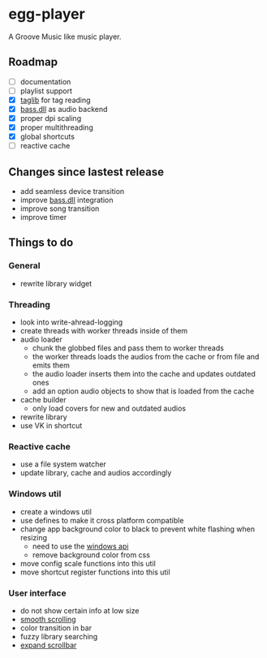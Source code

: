 # egg-player
A Groove Music like music player.

## Roadmap
- [ ] documentation
- [ ] playlist support
- [x] [taglib](https://github.com/taglib/taglib) for tag reading
- [x] [bass.dll](http://www.un4seen.com/) as audio backend
- [x] proper dpi scaling
- [x] proper multithreading
- [x] global shortcuts
- [ ] reactive cache

## Changes since lastest release
- add seamless device transition
- improve [bass.dll](http://www.un4seen.com/) integration
- improve song transition
- improve timer

## Things to do

### General
- rewrite library widget

### Threading
- look into write-ahread-logging
- create threads with worker threads inside of them
- audio loader
  - chunk the globbed files and pass them to worker threads
  - the worker threads loads the audios from the cache or from file and emits them
  - the audio loader inserts them into the cache and updates outdated ones
  - add an option audio objects to show that is loaded from the cache
- cache builder
  - only load covers for new and outdated audios
- rewrite library 
- use VK in shortcut

### Reactive cache
- use a file system watcher
- update library, cache and audios accordingly

### Windows util
- create a windows util
- use defines to make it cross platform compatible
- change app background color to black to prevent white flashing when resizing
  - need to use the [windows api](https://forum.qt.io/topic/69867/temporary-white-border-on-resizing-qt-quick-application-window-on-windows-desktop/2)
  - remove background color from css
- move config scale functions into this util
- move shortcut register functions into this util
  
### User interface
- do not show certain info at low size
- [smooth scrolling](https://github.com/zhou13/qsmoothscrollarea)
- color transition in bar
- fuzzy library searching
- [expand scrollbar](https://stackoverflow.com/a/23677355/7057528)